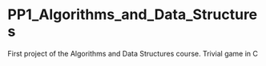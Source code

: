 # PP1_Algorithms_and_Data_Structures
First project of the Algorithms and Data Structures course. Trivial game in C
